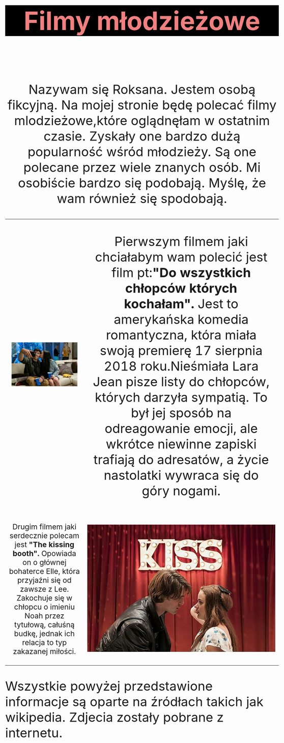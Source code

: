
<HTML>
<HEAD>
<meta charset = "UTF-8">
<meta name = "description" content = "Roksana Królik">

<TITLE>Filmy młodzieżowe</TITLE>

</HEAD>

<BODY style="font-size:40px;">

<H1 style="text-align: center; color: LightCoral; background-color: Black;  bgcolor=" LightCoral;" "><b> Filmy młodzieżowe </b></H1><BR>

</BODY>
 
<TD>


<center>

<P>Nazywam się Roksana.
Jestem osobą fikcyjną.
Na mojej stronie będę polecać filmy mlodzieżowe,które oglądnęłam w ostatnim czasie. Zyskały one bardzo dużą popularność wśród młodzieży. Są one polecane przez wiele znanych osób. Mi osobiście bardzo się podobają. Myślę, że wam również się spodobają. </P>

</center>

</TD>
 
<TABLE>

 

<TD>
 
<IMG SRC= 45809601_942289135965733_5688116822667165696_n.jpg  >
 
</TD>

 
 <TD>
<CENTER>
 
 <P>Pierwszym filmem jaki chciałabym wam polecić jest film pt:<B>"Do wszystkich chłopców których kochałam".</B> Jest to amerykańska komedia romantyczna, która miała swoją premierę 17 sierpnia 2018 roku.Nieśmiała Lara Jean pisze listy do chłopców, których darzyła sympatią. To był jej sposób na odreagowanie emocji, ale wkrótce niewinne zapiski trafiają do adresatów, a życie nastolatki wywraca się do góry nogami. </P> 

 </CENTER>
  
</TD>

<TR style="font-size: 23px;">

<TD> 
 
 <CENTER>      

<P>Drugim filmem jaki serdecznie polecam jest <B>"The kissing booth".</B> Opowiada on o głównej bohaterce Elle, która przyjaźni się od zawsze z Lee. Zakochuje się w chłopcu o imieniu Noah przez tytułową, całuśną budkę, jednak ich relacja to typ zakazanej miłości. </P>

</CENTER>

</TD>

<TD>
 
  <IMG SRC= 45734196_2578309362187195_331659496310964224_n.jpg HEIGHT="400" WEIGHT="350" >
  
</TD>

</TR>

  
  
</TABLE>

<TR>
  <P>Wszystkie powyżej przedstawione informacje są oparte na źródłach takich jak wikipedia. Zdjecia zostały pobrane z internetu. </P>
 </TR>

                                                                                                      
</HTML>





